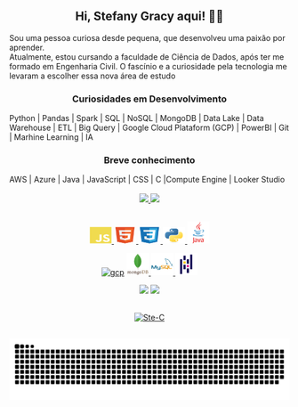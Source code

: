 <h2 align="center">Hi, Stefany Gracy aqui!  🖖🏻 </h2>


Sou uma pessoa curiosa desde pequena, que desenvolveu uma paixão por aprender.<br> Atualmente, estou cursando a faculdade de Ciência de Dados, após ter me formado em Engenharia Civil. O fascínio e a curiosidade pela tecnologia me levaram a escolher essa nova área de estudo
 
<h3 align="center"> Curiosidades em Desenvolvimento </h3>
Python | Pandas | Spark | SQL | NoSQL | MongoDB | Data Lake | Data Warehouse | ETL | Big Query | Google Cloud Plataform (GCP) | PowerBI | Git | Marhine Learning | IA



<h3 align="center"> Breve conhecimento </h3>
AWS | Azure | Java | JavaScript | CSS | C |Compute Engine | Looker Studio 

<br> 
<br>
<div align="center">
<a href="https://github.com/Stesilva16">
<img height="180em" src="https://github-readme-stats.vercel.app/api?username=Stesilva16&show_icons=true&theme=cobalt">
<img height="180em" src="https://github-readme-stats.vercel.app/api/top-langs/?username=Stesilva16&layout=compact&langs_count=7&theme=cobalt"></a>
</div>

<div style="display: inline_block"><br>
<p align="center"><a href="https://github.com/Stesilva16" target="_blank" rel="noreferrer">
<img src="https://raw.githubusercontent.com/devicons/devicon/master/icons/javascript/javascript-plain.svg" alt="Ste-Js" width="40" height="30"/>
<img alt="Ste-HTML" height="30" width="40" src="https://raw.githubusercontent.com/devicons/devicon/master/icons/html5/html5-original.svg">
<img alt="Ste-CSS" height="30" width="40" src="https://raw.githubusercontent.com/devicons/devicon/master/icons/css3/css3-original.svg">
<img alt="Ste-Python" height="30" width="40" src="https://raw.githubusercontent.com/devicons/devicon/master/icons/python/python-original.svg">
<img alt="Ste-Java" height="40" width="40" src="https://github.com/devicons/devicon/blob/master/icons/java/java-original-wordmark.svg"></a>
</p>
</div>
 
 
 
<p align="center"> <a href="https://cloud.google.com" target="_blank" rel="noreferrer">
<img src="https://www.vectorlogo.zone/logos/google_cloud/google_cloud-icon.svg" alt="gcp" width="40" height="40"/></a>
<a href="https://www.mongodb.com/" target="_blank" rel="noreferrer">
<img src="https://raw.githubusercontent.com/devicons/devicon/master/icons/mongodb/mongodb-original-wordmark.svg" alt="mongodb" width="40" height="40"/> </a>
<a href="https://www.mysql.com/" target="_blank" rel="noreferrer">
<img src="https://raw.githubusercontent.com/devicons/devicon/master/icons/mysql/mysql-original-wordmark.svg" alt="mysql" width="40" height="40"/> </a>
<a href="https://pandas.pydata.org/" target="_blank" rel="noreferrer"> 
<img src="https://raw.githubusercontent.com/devicons/devicon/2ae2a900d2f041da66e950e4d48052658d850630/icons/pandas/pandas-original.svg" alt="pandas" width="40" height="40"/> </a>
<a href="https://scikit-learn.org/" target="_blank" rel="noreferrer"> <a href="https://seaborn.pydata.org/" target="_blank" rel="noreferrer">
<a href="https://www.sqlite.org/" target="_blank" rel="noreferrer"> 
</p>
</div>

<div>
<p align="center"> <a href = "stefany.silva2020.16@gmail.com"><img src="https://img.shields.io/badge/-Gmail-%23333?style=for-the-badge&logo=gmail&logoColor=white" target="_blank"></a>
<a href="https://www.linkedin.com/in/stefanygbsilva/" target="_blank"><img src="https://img.shields.io/badge/-LinkedIn-%230077B5?style=for-the-badge&logo=linkedin&logoColor=white" target="_blank"></a>
</div>

##
  
<div align="center"> 
<a href = "https://nadei.42sp.org.br/%22%3E"><img align="center" alt="Ste-C" height="135" width="135" src="https://nadei.42sp.org.br/img/InsigneaP3.png" target="_blank"></a> 
</div>
  
##
  
![Snake animation](https://raw.githubusercontent.com/Platane/snk/output/github-contribution-grid-snake.svg)
